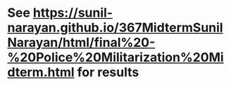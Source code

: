 # See https://sunil-narayan.github.io/367MidtermSunilNarayan/html/final%20-%20Police%20Militarization%20Midterm.html for results
